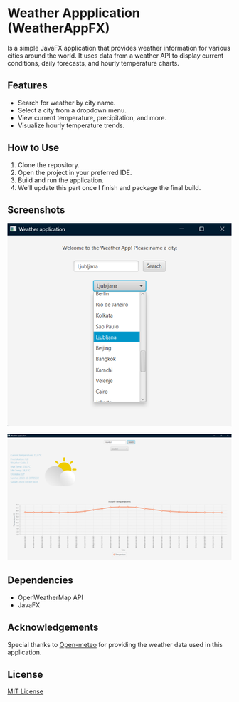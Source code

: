 # Weather Appplication (WeatherAppFX)

Is a simple JavaFX application that provides weather information for various cities around the world. It uses data from a weather API to display current conditions, daily forecasts, and hourly temperature charts.

## Features

- Search for weather by city name.
- Select a city from a dropdown menu.
- View current temperature, precipitation, and more.
- Visualize hourly temperature trends.

## How to Use

1. Clone the repository.
2. Open the project in your preferred IDE.
3. Build and run the application.
4. We'll update this part once I finish and package the final build.

## Screenshots

![Screenshot 1](screenshots/WeatherAppFX_screenshot0.png)

![Screenshot 2](screenshots/WeatherAppFX_screenshot1.png)

## Dependencies

- OpenWeatherMap API
- JavaFX

## Acknowledgements

Special thanks to [Open-meteo](https://open-meteo.com/) for providing the weather data used in this application.

## License

[MIT License](LICENSE)
